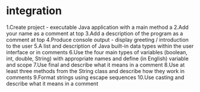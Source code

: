 # integration
1.Create project - executable Java application with a main method a
2.Add your name as a comment at top
3.Add a description of the program as a comment at top
4.Produce console output - display greeting / introduction to the user
5.A list and description of Java built-in data types within the user interface or in comments
6.Use the four main types of variables (boolean, int, double, String) with appropriate names and define (in English) variable and scope
7.Use final and describe what it means in a comment
	8.Use at least three methods from the String class and describe how they work in comments
9.Format strings using escape sequences
10.Use casting and describe what it means in a comment
